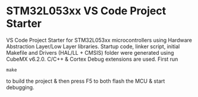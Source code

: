 # STM32L053xx VS Code Project Starter
VS Code Project Starter for STM32L053xx microcontrollers using Hardware Abstraction Layer/Low Layer libraries.
Startup code, linker script, initial Makefile and Drivers (HAL/LL + CMSIS) folder were generated using CubeMX v6.2.0.
C/C++ & Cortex Debug extensions are used. 
First run 
```console
make 
```
to build the project & then press F5 to both flash the MCU & start debugging.